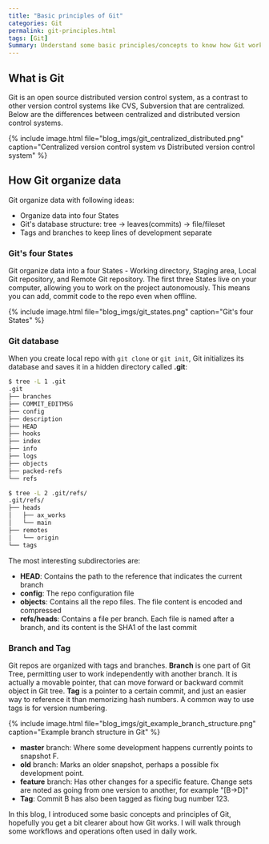 ```yaml
---
title: "Basic principles of Git"
categories: Git
permalink: git-principles.html
tags: [Git]
Summary: Understand some basic principles/concepts to know how Git works. 
---
```

## What is Git

Git is an open source distributed version control system, as a contrast to other version control systems like CVS, Subversion that are centralized. Below are the differences between centralized and distributed version control systems.

{% include image.html file="blog_imgs/git_centralized_distributed.png" caption="Centralized version control system vs Distributed version control system" %}

## How Git organize data

Git organize data with following ideas:

- Organize data into four States
- Git's database structure: tree -> leaves(commits) -> file/fileset
- Tags and branches to keep lines of development separate

### Git's four States

Git organize data into a four States - Working directory, Staging area, Local Git repository, and Remote Git repository. The first three States live on your computer, allowing you to work on the project autonomously. This means you can add, commit code to the repo even when offline.

{% include image.html file="blog_imgs/git_states.png" caption="Git's four States" %}

### Git database

When you create local repo with `git clone` or `git init`, Git initializes its database and saves it in a hidden directory called **.git**:

```bash
$ tree -L 1 .git
.git
├── branches
├── COMMIT_EDITMSG
├── config
├── description
├── HEAD
├── hooks
├── index
├── info
├── logs
├── objects
├── packed-refs
└── refs

$ tree -L 2 .git/refs/
.git/refs/
├── heads
│   ├── ax_works
│   └── main
├── remotes
│   └── origin
└── tags
```

The most interesting subdirectories are:

- **HEAD**: Contains the path to the reference that indicates the current branch
- **config**: The repo configuration file
- **objects**: Contains all the repo files. The file content is encoded and compressed
- **refs/heads**:  Contains a file per branch. Each file is named after a branch, and its content is the SHA1 of the last commit

### Branch and Tag

Git repos are organized with tags and branches. **Branch** is one part of Git Tree, permitting user to work independently with another branch. It is actually a movable pointer, that can move forward or backward commit object in Git tree. **Tag** is a pointer to a certain commit, and just an easier way to reference it than memorizing hash numbers. A common way to use tags is for version numbering.

{% include image.html file="blog_imgs/git_example_branch_structure.png" caption="Example branch structure in Git" %}

- **master** branch: Where some development happens currently points to snapshot F.
- **old** branch: Marks an older snapshot, perhaps a possible fix development point.
- **feature** branch: Has other changes for a specific feature. Change sets are noted as going from one version to another, for example "[B->D]"
- **Tag**: Commit B has also been tagged as fixing bug number 123.

In this blog, I introduced some basic concepts and principles of Git, hopefully you get a bit clearer about how Git works. I will walk through some workflows and operations often used in daily work. 